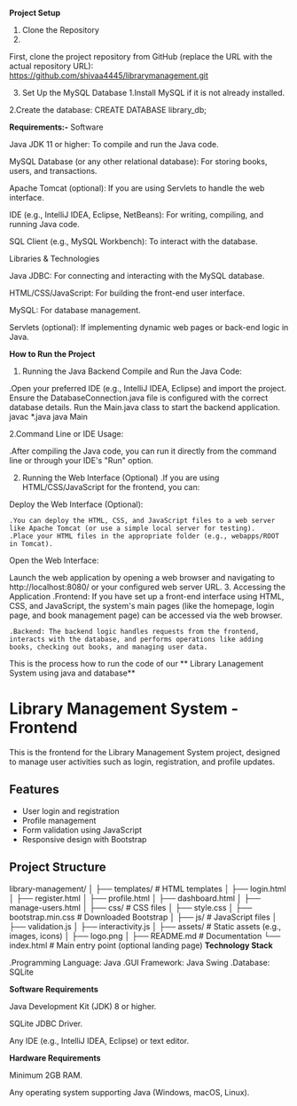 
**Project Setup**
1. Clone the Repository
2. 
First, clone the project repository from GitHub (replace the URL with the actual repository URL):
https://github.com/shivaa4445/librarymanagement.git

3. Set Up the MySQL Database
  1.Install MySQL if it is not already installed.

  2.Create the database:
CREATE DATABASE library_db;

 **Requirements:-**
Software

Java JDK 11 or higher: To compile and run the Java code.

MySQL Database (or any other relational database): For storing books, users, and transactions.

Apache Tomcat (optional): If you are using Servlets to handle the web interface.

IDE (e.g., IntelliJ IDEA, Eclipse, NetBeans): For writing, compiling, and running Java code.

SQL Client (e.g., MySQL Workbench): To interact with the database.

Libraries & Technologies

Java JDBC: For connecting and interacting with the MySQL database.

HTML/CSS/JavaScript: For building the front-end user interface.

MySQL: For database management.

Servlets (optional): If implementing dynamic web pages or back-end logic in Java.




**How to Run the Project**
1. Running the Java Backend
Compile and Run the Java Code:

 .Open your preferred IDE (e.g., IntelliJ IDEA, Eclipse) and import the project.
Ensure the DatabaseConnection.java file is configured with the correct database details.
Run the Main.java class to start the backend application.
javac *.java
java Main

2.Command Line or IDE Usage:

.After compiling the Java code, you can run it directly from the command line or through your IDE's "Run" option.

2. Running the Web Interface (Optional)
 .If you are using HTML/CSS/JavaScript for the frontend, you can:

Deploy the Web Interface (Optional):

    .You can deploy the HTML, CSS, and JavaScript files to a web server like Apache Tomcat (or use a simple local server for testing).
    .Place your HTML files in the appropriate folder (e.g., webapps/ROOT in Tomcat).
Open the Web Interface:

  Launch the web application by opening a web browser and navigating to http://localhost:8080/ or your configured web server URL.
3. Accessing the Application
    .Frontend: If you have set up a front-end interface using HTML, CSS, and JavaScript, the system's main pages (like the homepage, login page, and book management page) can be accessed via the web browser.

    .Backend: The backend logic handles requests from the frontend, interacts with the database, and performs operations like adding books, checking out books, and managing user data.

 
This is the process how to run the code of our ** Library Lanagement System using java and database**
  
# Library Management System - Frontend

This is the frontend for the Library Management System project, designed to manage user activities such as login, registration, and profile updates.

## Features
- User login and registration
- Profile management
- Form validation using JavaScript
- Responsive design with Bootstrap

## Project Structure
library-management/
│
├── templates/                 # HTML templates
│   ├── login.html
│   ├── register.html
│   ├── profile.html
│   ├── dashboard.html
│   ├── manage-users.html
│
├── css/                       # CSS files
│   ├── style.css
│   ├── bootstrap.min.css      # Downloaded Bootstrap
│
├── js/                        # JavaScript files
│   ├── validation.js
│   ├── interactivity.js
│
├── assets/                    # Static assets (e.g., images, icons)
│   ├── logo.png
│
├── README.md                  # Documentation
└── index.html                 # Main entry point (optional landing page)
**Technology Stack**

  .Programming Language: Java
  .GUI Framework: Java Swing
   .Database: SQLite 
   
   
   
  **Software Requirements**


Java Development Kit (JDK) 8 or higher.

SQLite JDBC Driver.

Any IDE (e.g., IntelliJ IDEA, Eclipse) or text editor.

**Hardware Requirements**

Minimum 2GB RAM.

Any operating system supporting Java (Windows, macOS, Linux).

